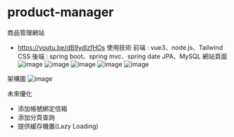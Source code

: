 # product-manager
商品管理網站
- https://youtu.be/dB9ydlzfHOs
使用技術
前端 : vue3、node.js、Tailwind CSS
後端 : spring boot、spring mvc、spring date JPA、MySQL
網站頁面
![image](https://github.com/user-attachments/assets/7797d18c-d935-473c-9aed-e0a02e335fdb)
![image](https://github.com/user-attachments/assets/a26d503e-dd76-4399-a868-d215458e1bb3)
![image](https://github.com/user-attachments/assets/e1bf173e-05d4-432f-8e56-0e0eeb2b4f00)
![image](https://github.com/user-attachments/assets/f6025753-23d5-415f-9f2e-b8398fdb6d0d)
![image](https://github.com/user-attachments/assets/560c049f-1695-405d-b318-10b640c16b0d)

架構圖
![image](https://github.com/user-attachments/assets/749b3489-5268-444d-9962-9c7edc05a79c)

未來優化
- 添加帳號綁定信箱
- 添加分頁查詢
- 提供緩存機置(Lazy Loading)




